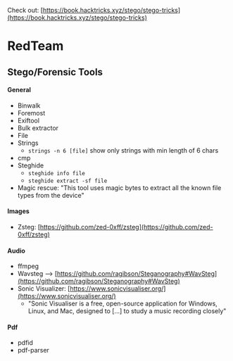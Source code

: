 Check out: [https://book.hacktricks.xyz/stego/stego-tricks](https://book.hacktricks.xyz/stego/stego-tricks)

# RedTeam

## Stego/Forensic Tools

#### General
- Binwalk
- Foremost
- Exiftool
- Bulk extractor
- File
- Strings
     - `strings -n 6 [file]` show only strings with min length of 6 chars 
- cmp
- Steghide
     - `steghide info file`
     - `steghide extract -sf file` 
- Magic rescue: "This tool uses magic bytes to extract all the known file types from the device"

#### Images
- Zsteg: [https://github.com/zed-0xff/zsteg](https://github.com/zed-0xff/zsteg)


#### Audio

- ffmpeg
- Wavsteg --> [https://github.com/ragibson/Steganography#WavSteg](https://github.com/ragibson/Steganography#WavSteg)
- Sonic Visualizer: [https://www.sonicvisualiser.org/](https://www.sonicvisualiser.org/)
    - "Sonic Visualiser is a free, open-source application for Windows, Linux, and Mac, designed to [...] to study a music recording closely"

#### Pdf
- pdfid
- pdf-parser
